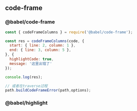 ## code-frame

### @babel/code-frame

```javascript
const { codeFrameColumns } = require('@babel/code-frame');

const res = codeFrameColumns(code, {
  start: { line: 2, column: 1 },
  end: { line: 3, column: 5 },
}, {
  highlightCode: true,
  message: '这里出错了'
});

console.log(res);

// 或者在traverse过程
path.buildCodeFrameError(path,options);
```

### @babel/highlight
